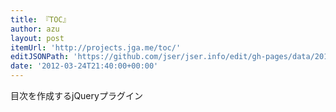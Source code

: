 ```yaml
---
title: 『TOC』
author: azu
layout: post
itemUrl: 'http://projects.jga.me/toc/'
editJSONPath: 'https://github.com/jser/jser.info/edit/gh-pages/data/2012/03/index.json'
date: '2012-03-24T21:40:00+00:00'
---
```

目次を作成するjQueryプラグイン
